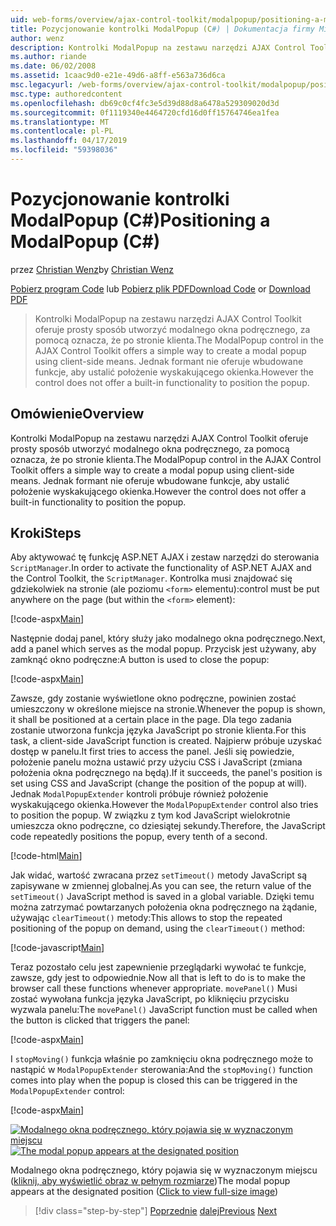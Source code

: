 ```yaml
---
uid: web-forms/overview/ajax-control-toolkit/modalpopup/positioning-a-modalpopup-cs
title: Pozycjonowanie kontrolki ModalPopup (C#) | Dokumentacja firmy Microsoft
author: wenz
description: Kontrolki ModalPopup na zestawu narzędzi AJAX Control Toolkit oferuje prosty sposób utworzyć modalnego okna podręcznego, za pomocą oznacza, że po stronie klienta. Jednak formant nie oferuje...
ms.author: riande
ms.date: 06/02/2008
ms.assetid: 1caac9d0-e21e-49d6-a8ff-e563a736d6ca
msc.legacyurl: /web-forms/overview/ajax-control-toolkit/modalpopup/positioning-a-modalpopup-cs
msc.type: authoredcontent
ms.openlocfilehash: db69c0cf4fc3e5d39d88d8a6478a529309020d3d
ms.sourcegitcommit: 0f1119340e4464720cfd16d0ff15764746ea1fea
ms.translationtype: MT
ms.contentlocale: pl-PL
ms.lasthandoff: 04/17/2019
ms.locfileid: "59398036"
---
```

# <a name="positioning-a-modalpopup-c"></a><span data-ttu-id="3061b-104">Pozycjonowanie kontrolki ModalPopup (C#)</span><span class="sxs-lookup"><span data-stu-id="3061b-104">Positioning a ModalPopup (C#)</span></span>

<span data-ttu-id="3061b-105">przez [Christian Wenz](https://github.com/wenz)</span><span class="sxs-lookup"><span data-stu-id="3061b-105">by [Christian Wenz](https://github.com/wenz)</span></span>

<span data-ttu-id="3061b-106">[Pobierz program Code](http://download.microsoft.com/download/2/4/0/24052038-f942-4336-905b-b60ae56f0dd5/ModalPopup4.cs.zip) lub [Pobierz plik PDF](http://download.microsoft.com/download/b/6/a/b6ae89ee-df69-4c87-9bfb-ad1eb2b23373/modalpopup4CS.pdf)</span><span class="sxs-lookup"><span data-stu-id="3061b-106">[Download Code](http://download.microsoft.com/download/2/4/0/24052038-f942-4336-905b-b60ae56f0dd5/ModalPopup4.cs.zip) or [Download PDF](http://download.microsoft.com/download/b/6/a/b6ae89ee-df69-4c87-9bfb-ad1eb2b23373/modalpopup4CS.pdf)</span></span>

> <span data-ttu-id="3061b-107">Kontrolki ModalPopup na zestawu narzędzi AJAX Control Toolkit oferuje prosty sposób utworzyć modalnego okna podręcznego, za pomocą oznacza, że po stronie klienta.</span><span class="sxs-lookup"><span data-stu-id="3061b-107">The ModalPopup control in the AJAX Control Toolkit offers a simple way to create a modal popup using client-side means.</span></span> <span data-ttu-id="3061b-108">Jednak formant nie oferuje wbudowane funkcje, aby ustalić położenie wyskakującego okienka.</span><span class="sxs-lookup"><span data-stu-id="3061b-108">However the control does not offer a built-in functionality to position the popup.</span></span>


## <a name="overview"></a><span data-ttu-id="3061b-109">Omówienie</span><span class="sxs-lookup"><span data-stu-id="3061b-109">Overview</span></span>

<span data-ttu-id="3061b-110">Kontrolki ModalPopup na zestawu narzędzi AJAX Control Toolkit oferuje prosty sposób utworzyć modalnego okna podręcznego, za pomocą oznacza, że po stronie klienta.</span><span class="sxs-lookup"><span data-stu-id="3061b-110">The ModalPopup control in the AJAX Control Toolkit offers a simple way to create a modal popup using client-side means.</span></span> <span data-ttu-id="3061b-111">Jednak formant nie oferuje wbudowane funkcje, aby ustalić położenie wyskakującego okienka.</span><span class="sxs-lookup"><span data-stu-id="3061b-111">However the control does not offer a built-in functionality to position the popup.</span></span>

## <a name="steps"></a><span data-ttu-id="3061b-112">Kroki</span><span class="sxs-lookup"><span data-stu-id="3061b-112">Steps</span></span>

<span data-ttu-id="3061b-113">Aby aktywować tę funkcję ASP.NET AJAX i zestaw narzędzi do sterowania `ScriptManager`.</span><span class="sxs-lookup"><span data-stu-id="3061b-113">In order to activate the functionality of ASP.NET AJAX and the Control Toolkit, the `ScriptManager`.</span></span> <span data-ttu-id="3061b-114">Kontrolka musi znajdować się gdziekolwiek na stronie (ale poziomu `<form>` elementu):</span><span class="sxs-lookup"><span data-stu-id="3061b-114">control must be put anywhere on the page (but within the `<form>` element):</span></span>

[!code-aspx[Main](positioning-a-modalpopup-cs/samples/sample1.aspx)]

<span data-ttu-id="3061b-115">Następnie dodaj panel, który służy jako modalnego okna podręcznego.</span><span class="sxs-lookup"><span data-stu-id="3061b-115">Next, add a panel which serves as the modal popup.</span></span> <span data-ttu-id="3061b-116">Przycisk jest używany, aby zamknąć okno podręczne:</span><span class="sxs-lookup"><span data-stu-id="3061b-116">A button is used to close the popup:</span></span>

[!code-aspx[Main](positioning-a-modalpopup-cs/samples/sample2.aspx)]

<span data-ttu-id="3061b-117">Zawsze, gdy zostanie wyświetlone okno podręczne, powinien zostać umieszczony w określone miejsce na stronie.</span><span class="sxs-lookup"><span data-stu-id="3061b-117">Whenever the popup is shown, it shall be positioned at a certain place in the page.</span></span> <span data-ttu-id="3061b-118">Dla tego zadania zostanie utworzona funkcja języka JavaScript po stronie klienta.</span><span class="sxs-lookup"><span data-stu-id="3061b-118">For this task, a client-side JavaScript function is created.</span></span> <span data-ttu-id="3061b-119">Najpierw próbuje uzyskać dostęp w panelu.</span><span class="sxs-lookup"><span data-stu-id="3061b-119">It first tries to access the panel.</span></span> <span data-ttu-id="3061b-120">Jeśli się powiedzie, położenie panelu można ustawić przy użyciu CSS i JavaScript (zmiana położenia okna podręcznego na będą).</span><span class="sxs-lookup"><span data-stu-id="3061b-120">If it succeeds, the panel's position is set using CSS and JavaScript (change the position of the popup at will).</span></span> <span data-ttu-id="3061b-121">Jednak `ModalPopupExtender` kontroli próbuje również położenie wyskakującego okienka.</span><span class="sxs-lookup"><span data-stu-id="3061b-121">However the `ModalPopupExtender` control also tries to position the popup.</span></span> <span data-ttu-id="3061b-122">W związku z tym kod JavaScript wielokrotnie umieszcza okno podręczne, co dziesiątej sekundy.</span><span class="sxs-lookup"><span data-stu-id="3061b-122">Therefore, the JavaScript code repeatedly positions the popup, every tenth of a second.</span></span>

[!code-html[Main](positioning-a-modalpopup-cs/samples/sample3.html)]

<span data-ttu-id="3061b-123">Jak widać, wartość zwracana przez `setTimeout()` metody JavaScript są zapisywane w zmiennej globalnej.</span><span class="sxs-lookup"><span data-stu-id="3061b-123">As you can see, the return value of the `setTimeout()` JavaScript method is saved in a global variable.</span></span> <span data-ttu-id="3061b-124">Dzięki temu można zatrzymać powtarzanych położenia okna podręcznego na żądanie, używając `clearTimeout()` metody:</span><span class="sxs-lookup"><span data-stu-id="3061b-124">This allows to stop the repeated positioning of the popup on demand, using the `clearTimeout()` method:</span></span>

[!code-javascript[Main](positioning-a-modalpopup-cs/samples/sample4.js)]

<span data-ttu-id="3061b-125">Teraz pozostało celu jest zapewnienie przeglądarki wywołać te funkcje, zawsze, gdy jest to odpowiednie.</span><span class="sxs-lookup"><span data-stu-id="3061b-125">Now all that is left to do is to make the browser call these functions whenever appropriate.</span></span> <span data-ttu-id="3061b-126">`movePanel()` Musi zostać wywołana funkcja języka JavaScript, po kliknięciu przycisku wyzwala panelu:</span><span class="sxs-lookup"><span data-stu-id="3061b-126">The `movePanel()` JavaScript function must be called when the button is clicked that triggers the panel:</span></span>

[!code-aspx[Main](positioning-a-modalpopup-cs/samples/sample5.aspx)]

<span data-ttu-id="3061b-127">I `stopMoving()` funkcja właśnie po zamknięciu okna podręcznego może to nastąpić w `ModalPopupExtender` sterowania:</span><span class="sxs-lookup"><span data-stu-id="3061b-127">And the `stopMoving()` function comes into play when the popup is closed this can be triggered in the `ModalPopupExtender` control:</span></span>

[!code-aspx[Main](positioning-a-modalpopup-cs/samples/sample6.aspx)]


<span data-ttu-id="3061b-128">[![Modalnego okna podręcznego, który pojawia się w wyznaczonym miejscu](positioning-a-modalpopup-cs/_static/image2.png)](positioning-a-modalpopup-cs/_static/image1.png)</span><span class="sxs-lookup"><span data-stu-id="3061b-128">[![The modal popup appears at the designated position](positioning-a-modalpopup-cs/_static/image2.png)](positioning-a-modalpopup-cs/_static/image1.png)</span></span>

<span data-ttu-id="3061b-129">Modalnego okna podręcznego, który pojawia się w wyznaczonym miejscu ([kliknij, aby wyświetlić obraz w pełnym rozmiarze](positioning-a-modalpopup-cs/_static/image3.png))</span><span class="sxs-lookup"><span data-stu-id="3061b-129">The modal popup appears at the designated position ([Click to view full-size image](positioning-a-modalpopup-cs/_static/image3.png))</span></span>

> [!div class="step-by-step"]
> <span data-ttu-id="3061b-130">[Poprzednie](handling-postbacks-from-a-modalpopup-cs.md)
> [dalej](launching-a-modal-popup-window-from-server-code-vb.md)</span><span class="sxs-lookup"><span data-stu-id="3061b-130">[Previous](handling-postbacks-from-a-modalpopup-cs.md)
[Next](launching-a-modal-popup-window-from-server-code-vb.md)</span></span>
